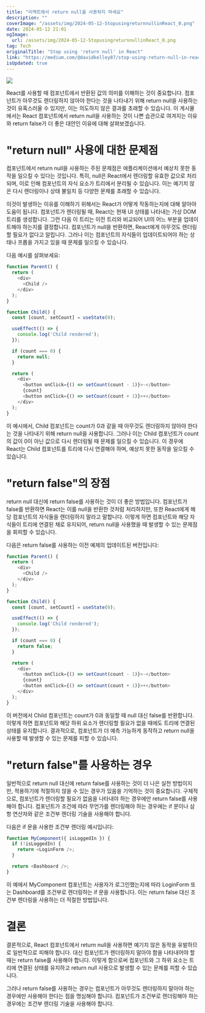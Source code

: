 ```yaml
---
title: "리액트에서 return null을 사용하지 마세요"
description: ""
coverImage: "/assets/img/2024-05-12-StopusingreturnnullinReact_0.png"
date: 2024-05-12 21:01
ogImage: 
  url: /assets/img/2024-05-12-StopusingreturnnullinReact_0.png
tag: Tech
originalTitle: "Stop using 'return null' in React"
link: "https://medium.com/@davidkelley87/stop-using-return-null-in-react-a2ebf08fc9cd"
isUpdated: true
---
```





<img src="/assets/img/2024-05-12-StopusingreturnnullinReact_0.png" />

React를 사용할 때 컴포넌트에서 반환된 값의 의미를 이해하는 것이 중요합니다. 컴포넌트가 아무것도 렌더링하지 않아야 한다는 것을 나타내기 위해 return null을 사용하는 것이 유혹스러울 수 있지만, 이는 의도하지 않은 결과를 초래할 수 있습니다. 이 게시물에서는 React 컴포넌트에서 return null을 사용하는 것이 나쁜 습관으로 여겨지는 이유와 return false가 더 좋은 대안인 이유에 대해 살펴보겠습니다.

# "return null" 사용에 대한 문제점

컴포넌트에서 return null을 사용하는 주된 문제점은 애플리케이션에서 예상치 못한 동작을 일으킬 수 있다는 것입니다. 특히, null은 React에서 렌더링할 유효한 값으로 처리되며, 이로 인해 컴포넌트의 자식 요소가 트리에서 분리될 수 있습니다. 이는 예기치 않은 다시 렌더링이나 상태 불일치 등 다양한 문제를 초래할 수 있습니다.



이것이 발생하는 이유를 이해하기 위해서는 React가 어떻게 작동하는지에 대해 알아야 도움이 됩니다. 컴포넌트가 렌더링될 때, React는 현재 UI 상태를 나타내는 가상 DOM 트리를 생성합니다. 그런 다음 이 트리는 이전 트리와 비교되어 UI의 어느 부분을 업데이트해야 하는지를 결정합니다. 컴포넌트가 null을 반환하면, React에게 아무것도 렌더링할 필요가 없다고 알립니다. 그러나 이는 컴포넌트의 자식들이 업데이트되어야 하는 상태나 프롭을 가지고 있을 때 문제를 일으킬 수 있습니다.

다음 예시를 살펴보세요:

```js
function Parent() {
  return (
    <div>
      <Child />
    </div>
  );
}

function Child() {
  const [count, setCount] = useState(0);

  useEffect(() => {
    console.log('Child rendered');
  });

  if (count === 0) {
    return null;
  }

  return (
    <div>
      <button onClick={() => setCount(count - 1)}>-</button>
      {count}
      <button onClick={() => setCount(count + 1)}>+</button>
    </div>
  );
}
```

이 예시에서, Child 컴포넌트는 count가 0과 같을 때 아무것도 렌더링하지 않아야 한다는 것을 나타내기 위해 return null을 사용합니다. 그러나 이는 Child 컴포넌트가 count의 값이 0이 아닌 값으로 다시 렌더링될 때 문제를 일으킬 수 있습니다. 이 경우에 React는 Child 컴포넌트를 트리에 다시 연결해야 하며, 예상치 못한 동작을 일으킬 수 있습니다.



# "return false"의 장점

return null 대신에 return false를 사용하는 것이 더 좋은 방법입니다. 컴포넌트가 false를 반환하면 React는 이를 null을 반환한 것처럼 처리하지만, 또한 React에게 해당 컴포넌트의 자식들을 렌더링하지 말라고 말합니다. 이렇게 하면 컴포넌트와 해당 자식들이 트리에 연결된 채로 유지되어, return null을 사용했을 때 발생할 수 있는 문제점을 회피할 수 있습니다.

다음은 return false를 사용하는 이전 예제의 업데이트된 버전입니다:

```js
function Parent() {
  return (
    <div>
      <Child />
    </div>
  );
}

function Child() {
  const [count, setCount] = useState(0);

  useEffect(() => {
    console.log('Child rendered');
  });

  if (count === 0) {
    return false;
  }

  return (
    <div>
      <button onClick={() => setCount(count - 1)}>-</button>
      {count}
      <button onClick={() => setCount(count + 1)}>+</button>
    </div>
  );
}
```



이 버전에서 Child 컴포넌트는 count가 0과 동일할 때 null 대신 false를 반환합니다. 이렇게 하면 컴포넌트와 해당 하위 요소가 렌더링할 필요가 없을 때에도 트리에 연결된 상태를 유지합니다. 결과적으로, 컴포넌트가 더 예측 가능하게 동작하고 return null을 사용할 때 발생할 수 있는 문제를 피할 수 있습니다.

# "return false"를 사용하는 경우

일반적으로 return null 대신에 return false를 사용하는 것이 더 나은 실천 방법이지만, 적용하기에 적절하지 않을 수 있는 경우가 있음을 기억하는 것이 중요합니다. 구체적으로, 컴포넌트가 렌더링할 필요가 없음을 나타내야 하는 경우에만 return false를 사용해야 합니다. 컴포넌트가 조건에 따라 무언가를 렌더링해야 하는 경우에는 if 문이나 삼항 연산자와 같은 조건부 렌더링 기술을 사용해야 합니다.

다음은 if 문을 사용한 조건부 렌더링 예시입니다:



```js
function MyComponent({ isLoggedIn }) {
  if (!isLoggedIn) {
    return <LoginForm />;
  }

  return <Dashboard />;
}
```

이 예에서 MyComponent 컴포넌트는 사용자가 로그인했는지에 따라 LoginForm 또는 Dashboard를 조건부로 렌더링하는 if 문을 사용합니다. 이는 return false 대신 조건부 렌더링을 사용하는 더 적절한 방법입니다.

# 결론

결론적으로, React 컴포넌트에서 return null을 사용하면 예기치 않은 동작을 유발하므로 일반적으로 피해야 합니다. 대신 컴포넌트가 렌더링하지 말아야 함을 나타내어야 할 때는 return false를 사용해야 합니다. 이렇게 함으로써 컴포넌트와 그 하위 요소는 트리에 연결된 상태를 유지하고 return null 사용으로 발생할 수 있는 문제를 피할 수 있습니다.




그러나 return false를 사용하는 경우는 컴포넌트가 아무것도 렌더링하지 말아야 하는 경우에만 사용해야 한다는 점을 명심해야 합니다. 컴포넌트가 조건부로 렌더링해야 하는 경우에는 조건부 렌더링 기술을 사용해야 합니다.